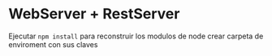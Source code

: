 # WebServer + RestServer

Ejecutar ```npm install``` para reconstruir los modulos de node
crear carpeta de enviroment con sus claves 
